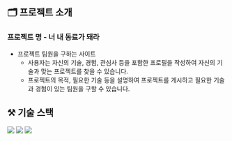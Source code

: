 ## 🗂️ 프로젝트 소개
### 프로젝트 명 - 너 내 동료가 돼라
- 프로젝트 팀원을 구하는 사이트
    - 사용자는 자신의 기술, 경험, 관심사 등을 포함한 프로필을 작성하여 자신의 기술과 맞는 프로젝트를 찾을 수 있습니다.
    - 프로젝트의 목적, 필요한 기술 등을 설명하여 프로젝트를 게시하고 필요한 기술과 경험이 있는 팀원을 구할 수 있습니다.

## ⚒️ 기술 스택
<img src="https://img.shields.io/badge/JAVA-007396?style=for-the-badge&logo=java&logoColor=white"> <img src="https://img.shields.io/badge/Spring-6DB33F?style=for-the-badge&logo=Spring&logoColor=white"> <img src="https://img.shields.io/badge/IntelliJ-000000?style=for-the-badge&logo=IntelliJ&logoColor=white"/> 
